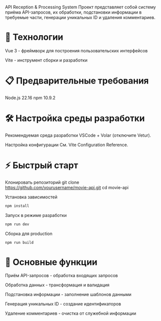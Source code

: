 API Reception & Processing System
Проект представляет собой систему приёма API-запросов, их обработки, подстановки информации в требуемые части, генерации уникальных ID и удаления комментариев.

# 🚀 Технологии
Vue 3 - фреймворк для построения пользовательских интерфейсов

Vite - инструмент сборки и разработки


# 📋 Предварительные требования
Node.js 22.16
npm 10.9.2

# 🛠️ Настройка среды разработки
Рекомендуемая среда разработки
VSCode + Volar (отключите Vetur).

Настройка конфигурации
См. Vite Configuration Reference.

# ⚡ Быстрый старт
Клонировать репозиторий
git clone https://github.com/yourusername/movie-api.git
cd movie-api

Установка зависимостей
```sh
npm install
```
Запуск в режиме разработки
```sh
npm run dev
```
Сборка для production
```sh
npm run build
```

# 🔧 Основные функции
Приём API-запросов - обработка входящих запросов

Обработка данных - трансформация и валидация

Подстановка информации - заполнение шаблонов данными

Генерация уникальных ID - создание идентификаторов

Удаление комментариев - очистка от служебной информации
